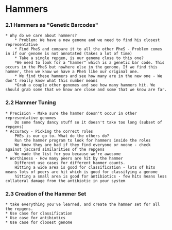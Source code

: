 # Hammers

### 2.1 Hammers as "Genetic Barcodes"
    * Why do we care about hammers?
        * Problem: We have a new genome and we need to find his closest representative
        * Find PheS and compare it to all the other PheS - Problem comes in if our genome is not annotated (takes a lot of time)
        * Take a single repgen, is our genome close to this one?
        *We need to look for a "hammer" which is a genetic bar code. This occurs in the PheS but nowhere else in the genome. If we find this hammer, then we know we have a PheS like our original one.
        * We find these hammers and see how many are in the new one - We don't really know what this number means
        *Grab a couple other genomes and see how many hammers hit. We should grab some that we know are close and some that we know are far. 

### 2.2 Hammer Tuning
    * Precision - Make sure the hammer doesn't occur in other representative genomes
        Do some fancy dancy stuff so it doesn't take too long (subset of repgens)
    * Accuracy - Picking the correct roles
        PHEs is our go to. What do the others do?
        Run the hammer program to look for hammers inside the roles
        We know they are bad if they find everyone or noone - check against jaccard similarities of the repgens
        We made the list for you because we're awesome
    * Worthiness - How many peers are hit by the hammer
        Different use cases for different hammer counts. 
        Hitting a wide area is good for classification - lots of hits means lots of peers are hit which is good for classifying a genome
        hitting a small area is good for antibiotics - few hits means less collateral damage from the antibiotic in your system


### 2.3 Creation of the Hammer Set
    * take everything you've learned, and create the hammer set for all the repgens. 
    * Use case for classification
    * Use case for antibiotics
    * Use case for closest genome
